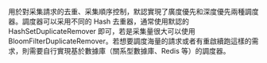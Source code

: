 用於對采集請求的去重、采集順序控制，默認實現了廣度優先和深度優先兩種調度器。調度器可以采用不同的 Hash 去重器，通常使用默認的 HashSetDuplicateRemover 即可，若是采集量很大可以使用 BloomFilterDuplicateRemover。若想要調度海量的請求或者有重啟續跑這樣的需求，則需要自行實現基於數據庫（關系型數據庫、Redis 等）的調度器。

